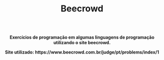 <h1 align="center">Beecrowd</h1>
<br><br>
<p align="center"><b>Exercícios de programação em algumas linguagens de programação utilizando o site beecrowd.</b></p>

<p align="center"><b>Site utilizado: https://www.beecrowd.com.br/judge/pt/problems/index/1</b></p>
